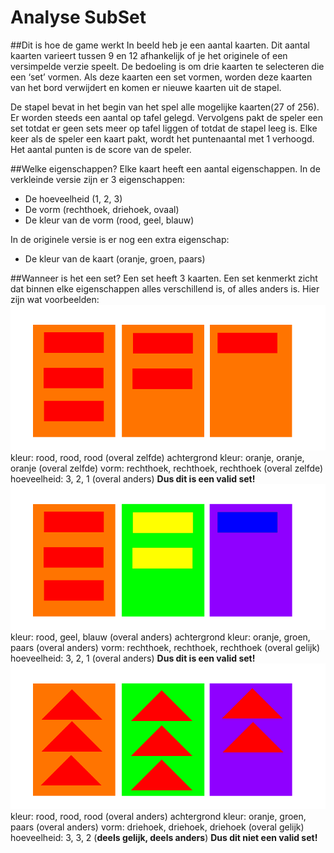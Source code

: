 # Analyse SubSet

##Dit is hoe de game werkt
In beeld heb je een aantal kaarten. Dit aantal kaarten varieert tussen 9 en 12 afhankelijk of je het originele of een versimpelde verzie speelt. De bedoeling is om drie kaarten te selecteren die een ‘set’ vormen. Als deze kaarten een set vormen, worden deze kaarten van het bord verwijdert en komen er nieuwe kaarten uit de stapel. 

De stapel bevat in het begin van het spel alle mogelijke kaarten(27 of 256). Er worden steeds een aantal op tafel gelegd. Vervolgens pakt de speler een set totdat er geen sets meer op tafel liggen of totdat de stapel leeg is. Elke keer als de speler een kaart pakt, wordt het puntenaantal met 1 verhoogd. Het aantal punten is de score van de speler. 

##Welke eigenschappen?
Elke kaart heeft een aantal eigenschappen. In de verkleinde versie zijn er 3 eigenschappen:
  *	De hoeveelheid (1, 2, 3)
  *	De vorm (rechthoek, driehoek, ovaal)
  *	De kleur van de vorm (rood, geel, blauw)

In de originele versie is er nog een extra eigenschap:
  * De kleur van de kaart (oranje, groen, paars)

##Wanneer is het een set?
Een set heeft 3 kaarten. Een set kenmerkt zicht dat binnen elke eigenschappen alles verschillend is, of alles anders is.  Hier zijn wat voorbeelden:
![voorbeeld 1](https://raw.githubusercontent.com/SijmenHuizenga/SubSet/master/afbeeldingen/voorbeeld1.png)
kleur: rood, rood, rood  (overal zelfde)
achtergrond kleur: oranje, oranje, oranje  (overal zelfde)
vorm: rechthoek, rechthoek, rechthoek  (overal zelfde)
hoeveelheid: 3, 2, 1    (overal anders)
**Dus dit is een valid set!**
![voorbeeld 2](https://raw.githubusercontent.com/SijmenHuizenga/SubSet/master/afbeeldingen/voorbeeld2.png)
kleur: rood, geel, blauw  (overal anders)
achtergrond kleur: oranje, groen, paars   (overal anders)
vorm: rechthoek, rechthoek, rechthoek   (overal gelijk)
hoeveelheid: 3, 2, 1   (overal anders)
**Dus dit is een valid set!**
![voorbeeld 3](https://raw.githubusercontent.com/SijmenHuizenga/SubSet/master/afbeeldingen/voorbeeld3.png)
kleur: rood, rood, rood  (overal anders)
achtergrond kleur: oranje, groen, paars   (overal anders)
vorm: driehoek, driehoek, driehoek   (overal gelijk)
hoeveelheid: 3, 3, 2   (**deels gelijk, deels anders**)
**Dus dit niet een valid set!**
